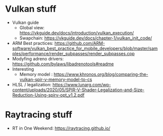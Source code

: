 # Vulkan stuff
- Vulkan guide
  - Global view: https://vkguide.dev/docs/introduction/vulkan_execution/
  - Swapchain: https://vkguide.dev/docs/chapter-1/vulkan_init_code/
- ARM Best practices: https://github.com/ARM-software/vulkan_best_practice_for_mobile_developers/blob/master/samples/performance/render_subpasses/render_subpasses.cpp
- Modyfing adreno drivers: https://github.com/bylaws/libadrenotools#readme
- Interesting
  - Memory model : https://www.khronos.org/blog/comparing-the-vulkan-spir-v-memory-model-to-cs
- HLSL / legalization: https://www.lunarg.com/wp-content/uploads/2020/05/SPIR-V-Shader-Legalization-and-Size-Reduction-Using-spirv-opt_v1.2.pdf
  
# Raytracing stuff
- RT in One Weekend: https://raytracing.github.io/
